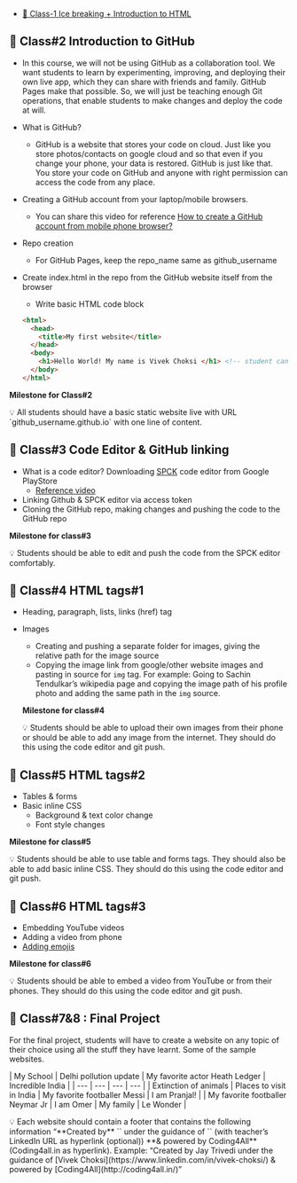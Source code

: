 - [📗 Class-1 Ice breaking + Introduction to HTML ](Class-1.md)

## 📗 Class#2 **Introduction to GitHub**

- In this course, we will not be using GitHub as a collaboration tool. We want students to learn by experimenting, improving, and deploying their own live app, which they can share with friends and family. GitHub Pages make that possible. So, we will just be teaching enough Git operations, that enable students to make changes and deploy the code at will.
- What is GitHub?
    - GitHub is a website that stores your code on cloud. Just like you store photos/contacts on google cloud and so that even if you change your phone, your data is restored. GitHub is just like that. You store your code on GitHub and anyone with right permission can access the code from any place.
- Creating a GitHub account from your laptop/mobile browsers.
    - You can share this video for reference [How to create a GitHub account from mobile phone browser?](https://www.youtube.com/watch?v=612BO484KHU&feature=youtu.be)
- Repo creation
    - For GitHub Pages, keep the repo_name same as github_username
- Create index.html in the repo from the GitHub website itself from the browser
    - Write basic HTML code block
    
    ```html
    <html>
      <head>
        <title>My first website</title>
      </head>
      <body>
        <h1>Hello World! My name is Vivek Choksi </h1> <!-- student can write whatever they want to write. This is dummy text -->
      </body>
    </html>
    ```
    

**Milestone for Class#2**

<aside>
💡 All students should have a basic static website live with URL `github_username.github.io` with one line of content.

</aside>

## 📗 Class#3 Code Editor & GitHub linking

- What is a code editor? Downloading [SPCK](https://play.google.com/store/apps/details?id=io.spck) code editor from Google PlayStore
    - [Reference video](https://www.youtube.com/watch?v=Ogua-snbvjQ&t=4s&ab_channel=Coding4All)
- Linking Github & SPCK editor via access token
- Cloning the GitHub repo, making changes and pushing the code to the GitHub repo

**Milestone for class#3**

<aside>
💡 Students should be able to edit and push the code from the SPCK editor comfortably.

</aside>

## 📗 Class#4 HTML tags#1

- Heading, paragraph, lists, links (href) tag
- Images
    - Creating and pushing  a separate folder for images, giving the relative path for the image source
    - Copying the image link from google/other website images and pasting in source for `img` tag. For example: Going to Sachin Tendulkar’s wikipedia page and copying the image path of his profile photo and adding the same path in the `img` source.
    
    **Milestone for class#4**
    
    <aside>
    💡 Students should be able to upload their own images from their phone or should be able to add any image from the internet. They should do this using the code editor and git push.
    
    </aside>
    

## 📗 Class#5 HTML tags#2

- Tables & forms
- Basic inline CSS
    - Background & text color change
    - Font style changes

**Milestone for class#5**

<aside>
💡 Students should be able to use table and forms tags. They should also be able to add basic inline CSS. They should do this using the code editor and git push.

</aside>

## 📗 Class#6 HTML tags#3

- Embedding YouTube videos
- Adding a video from phone
- [Adding emojis](https://www.w3schools.com/html/html_emojis.asp)

**Milestone for class#6**

<aside>
💡 Students should be able to embed a video from YouTube or from their phones. They should do this using the code editor and git push.

</aside>

## 📗 Class#7&8 : Final Project

For the final project, students will have to create a website on any topic of their choice using all the stuff they have learnt. Some of the sample websites.

| My School | Delhi pollution update
 | My favorite actor Heath Ledger
 | Incredible India
 |
| --- | --- | --- | --- |
| Extinction of animals
 | Places to visit in India
 | My favorite footballer Messi
 | I am Pranjal! |
| My favorite footballer Neymar Jr | I am Omer | My family
 | Le Wonder |

<aside>
💡 Each website should contain a footer that contains the following information “**Created by** `<student_name>` under the guidance of `<teacher_name>` (with teacher’s LinkedIn URL as hyperlink (optional)) **& powered by Coding4All** (Coding4all.in as hyperlink).
Example: “Created by Jay Trivedi under the guidance of [Vivek Choksi](https://www.linkedin.com/in/vivek-choksi/) & powered by [Coding4All](http://coding4all.in/)”

</aside>